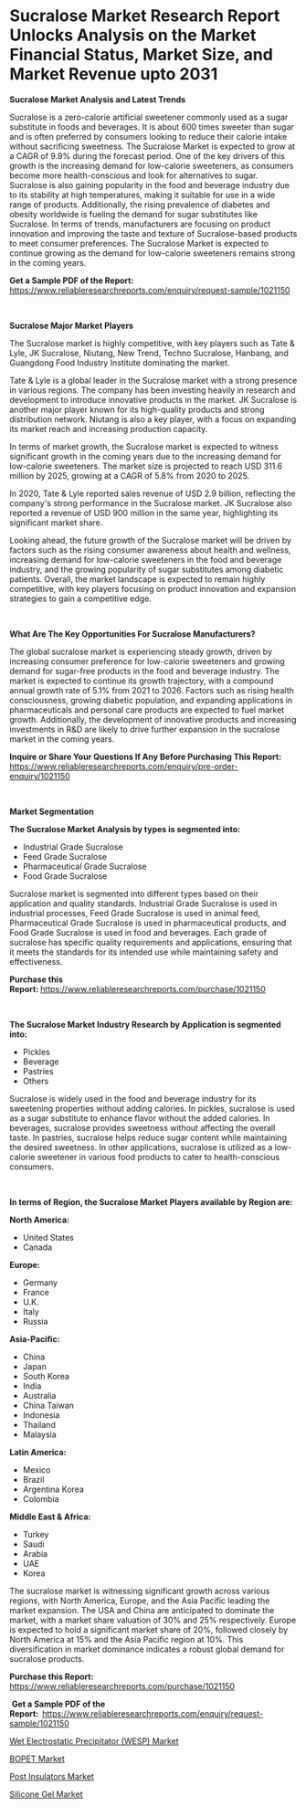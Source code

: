 <p><h1>Sucralose Market Research Report Unlocks Analysis on the Market Financial Status, Market Size, and Market Revenue upto 2031</h1></p><p><strong>Sucralose Market Analysis and Latest Trends</strong></p>
<p><p>Sucralose is a zero-calorie artificial sweetener commonly used as a sugar substitute in foods and beverages. It is about 600 times sweeter than sugar and is often preferred by consumers looking to reduce their calorie intake without sacrificing sweetness. The Sucralose Market is expected to grow at a CAGR of 9.9% during the forecast period. One of the key drivers of this growth is the increasing demand for low-calorie sweeteners, as consumers become more health-conscious and look for alternatives to sugar. Sucralose is also gaining popularity in the food and beverage industry due to its stability at high temperatures, making it suitable for use in a wide range of products. Additionally, the rising prevalence of diabetes and obesity worldwide is fueling the demand for sugar substitutes like Sucralose. In terms of trends, manufacturers are focusing on product innovation and improving the taste and texture of Sucralose-based products to meet consumer preferences. The Sucralose Market is expected to continue growing as the demand for low-calorie sweeteners remains strong in the coming years.</p></p>
<p><strong>Get a Sample PDF of the Report:&nbsp;</strong> <a href="https://www.reliableresearchreports.com/enquiry/request-sample/1021150">https://www.reliableresearchreports.com/enquiry/request-sample/1021150</a></p>
<p>&nbsp;</p>
<p><strong>Sucralose Major Market Players</strong></p>
<p><p>The Sucralose market is highly competitive, with key players such as Tate & Lyle, JK Sucralose, Niutang, New Trend, Techno Sucralose, Hanbang, and Guangdong Food Industry Institute dominating the market. </p><p>Tate & Lyle is a global leader in the Sucralose market with a strong presence in various regions. The company has been investing heavily in research and development to introduce innovative products in the market. JK Sucralose is another major player known for its high-quality products and strong distribution network. Niutang is also a key player, with a focus on expanding its market reach and increasing production capacity. </p><p>In terms of market growth, the Sucralose market is expected to witness significant growth in the coming years due to the increasing demand for low-calorie sweeteners. The market size is projected to reach USD 311.6 million by 2025, growing at a CAGR of 5.8% from 2020 to 2025.</p><p>In 2020, Tate & Lyle reported sales revenue of USD 2.9 billion, reflecting the company's strong performance in the Sucralose market. JK Sucralose also reported a revenue of USD 900 million in the same year, highlighting its significant market share.</p><p>Looking ahead, the future growth of the Sucralose market will be driven by factors such as the rising consumer awareness about health and wellness, increasing demand for low-calorie sweeteners in the food and beverage industry, and the growing popularity of sugar substitutes among diabetic patients. Overall, the market landscape is expected to remain highly competitive, with key players focusing on product innovation and expansion strategies to gain a competitive edge.</p></p>
<p>&nbsp;</p>
<p><strong>What Are The Key Opportunities For Sucralose Manufacturers?</strong></p>
<p><p>The global sucralose market is experiencing steady growth, driven by increasing consumer preference for low-calorie sweeteners and growing demand for sugar-free products in the food and beverage industry. The market is expected to continue its growth trajectory, with a compound annual growth rate of 5.1% from 2021 to 2026. Factors such as rising health consciousness, growing diabetic population, and expanding applications in pharmaceuticals and personal care products are expected to fuel market growth. Additionally, the development of innovative products and increasing investments in R&D are likely to drive further expansion in the sucralose market in the coming years.</p></p>
<p><strong>Inquire or Share Your Questions If Any Before Purchasing This Report:</strong> <a href="https://www.reliableresearchreports.com/enquiry/pre-order-enquiry/1021150">https://www.reliableresearchreports.com/enquiry/pre-order-enquiry/1021150</a></p>
<p>&nbsp;</p>
<p><strong>Market Segmentation</strong></p>
<p><strong>The Sucralose Market Analysis by types is segmented into:</strong></p>
<p><ul><li>Industrial Grade Sucralose</li><li>Feed Grade Sucralose</li><li>Pharmaceutical Grade Sucralose</li><li>Food Grade Sucralose</li></ul></p>
<p><p>Sucralose market is segmented into different types based on their application and quality standards. Industrial Grade Sucralose is used in industrial processes, Feed Grade Sucralose is used in animal feed, Pharmaceutical Grade Sucralose is used in pharmaceutical products, and Food Grade Sucralose is used in food and beverages. Each grade of sucralose has specific quality requirements and applications, ensuring that it meets the standards for its intended use while maintaining safety and effectiveness.</p></p>
<p><strong>Purchase this Report:&nbsp;</strong><a href="https://www.reliableresearchreports.com/purchase/1021150">https://www.reliableresearchreports.com/purchase/1021150</a></p>
<p>&nbsp;</p>
<p><strong>The Sucralose Market Industry Research by Application is segmented into:</strong></p>
<p><ul><li>Pickles</li><li>Beverage</li><li>Pastries</li><li>Others</li></ul></p>
<p><p>Sucralose is widely used in the food and beverage industry for its sweetening properties without adding calories. In pickles, sucralose is used as a sugar substitute to enhance flavor without the added calories. In beverages, sucralose provides sweetness without affecting the overall taste. In pastries, sucralose helps reduce sugar content while maintaining the desired sweetness. In other applications, sucralose is utilized as a low-calorie sweetener in various food products to cater to health-conscious consumers.</p></p>
<p>&nbsp;</p>
<p><strong>In terms of Region, the Sucralose Market Players available by Region are:</strong></p>
<p>
    <p> <strong> North America: </strong>
        <ul>
            <li>United States</li>
            <li>Canada</li>
        </ul>
        </p> 
    <p> <strong> Europe: </strong>
        <ul>
            <li>Germany</li>
            <li>France</li>
            <li>U.K.</li>
            <li>Italy</li>
            <li>Russia</li>
        </ul>
        </p> 
    <p> <strong> Asia-Pacific: </strong>
        <ul>
            <li>China</li>
            <li>Japan</li>
            <li>South Korea</li>
            <li>India</li>
            <li>Australia</li>
            <li>China Taiwan</li>
            <li>Indonesia</li>
            <li>Thailand</li>
            <li>Malaysia</li>
        </ul>
        </p> 
    <p> <strong> Latin America: </strong>
        <ul>
            <li>Mexico</li>
            <li>Brazil</li>
            <li>Argentina Korea</li>
            <li>Colombia</li>
        </ul>
        </p> 
    <p> <strong> Middle East & Africa: </strong>
        <ul>
            <li>Turkey</li>
            <li>Saudi</li>
            <li>Arabia</li>
            <li>UAE</li>
            <li>Korea</li>
        </ul>
    </p>
    </p>
<p><p>The sucralose market is witnessing significant growth across various regions, with North America, Europe, and the Asia Pacific leading the market expansion. The USA and China are anticipated to dominate the market, with a market share valuation of 30% and 25% respectively. Europe is expected to hold a significant market share of 20%, followed closely by North America at 15% and the Asia Pacific region at 10%. This diversification in market dominance indicates a robust global demand for sucralose products.</p></p>
<p><strong>Purchase this Report: </strong><a href="https://www.reliableresearchreports.com/purchase/1021150">https://www.reliableresearchreports.com/purchase/1021150</a></p>
<p>&nbsp;<strong>Get a Sample PDF of the Report:&nbsp;&nbsp;</strong><a href="https://www.reliableresearchreports.com/enquiry/request-sample/1021150">https://www.reliableresearchreports.com/enquiry/request-sample/1021150</a></p>
<p><strong></strong></p>
<p><p><a href="https://issuu.com/reportprime-2/docs/wet-electrostatic-precipitator-wesp-market-size-20">Wet Electrostatic Precipitator (WESP) Market</a></p><p><a href="https://github.com/beatblasta/Market-Research-Report-List-2/blob/main/bopet-market.md">BOPET Market</a></p><p><a href="https://issuu.com/reportprime-2/docs/post-insulators-market-size-2030.pptx">Post Insulators Market</a></p><p><a href="https://github.com/angelajermaine/Market-Research-Report-List-2/blob/main/silicone-gel-market.md">Silicone Gel Market</a></p></p>